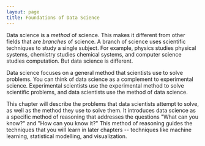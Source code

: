 ```yaml
---
layout: page
title: Foundations of Data Science
---
```


Data science is a _method_ of science. This makes it different from other fields that are _branches_ of science. A branch of science uses scientific techniques to study a single subject. For example, physics studies physical systems, chemistry studies chemical systems, and computer science studies computation. But data science is different.  

Data science focuses on a general method that scientists use to solve problems. You can think of data science as a complement to experimental science. Experimental scientists use the experimental method to solve scientific problems, and data scientists use the method of data science. 

This chapter will describe the problems that data scientists attempt to solve, as well as the method they use to solve them. It introduces data science as a specific method of reasoning that addresses the questions "What can you know?" and "How can you know it?" This method of reasoning guides the techniques that you will learn in later chapters -- techniques like machine learning, statistical modelling, and visualization.
